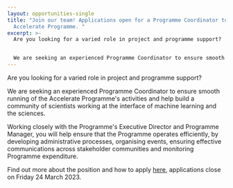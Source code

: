 ```yaml
---
layout: opportunities-single
title: "Join our team! Applications open for a Programme Coordinator to join the
  Accelerate Programme. "
excerpt: >-
  Are you looking for a varied role in project and programme support?


  We are seeking an experienced Programme Coordinator to ensure smooth running of the Accelerate Programme's activities and help build a community of scientists working at the interface of machine learning and the sciences.
---
```

Are you looking for a varied role in project and programme support?

We are seeking an experienced Programme Coordinator to ensure smooth running of the Accelerate Programme's activities and help build a community of scientists working at the interface of machine learning and the sciences.

Working closely with the Programme's Executive Director and Programme Manager, you will help ensure that the Programme operates efficiently, by developing administrative processes, organising events, ensuring effective communications across stakeholder communities and monitoring Programme expenditure.

Find out more about the position and how to apply [here](https://www.jobs.cam.ac.uk/job/39783/), applications close on Friday 24 March 2023.
